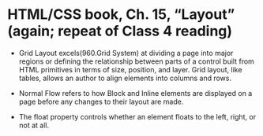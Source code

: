 # HTML/CSS book, Ch. 15, “Layout” (again; repeat of Class 4 reading)
- Grid Layout excels(960.Grid System) at dividing a page into major regions or defining the relationship between parts of a control built from HTML primitives in terms of size, position, and layer. Grid layout, like tables, allows an author to align elements into columns and rows.

- Normal Flow refers to how Block and Inline elements are displayed on a page before any changes to their layout are made.

- The float property controls whether an element floats to the left, right, or not at all.
